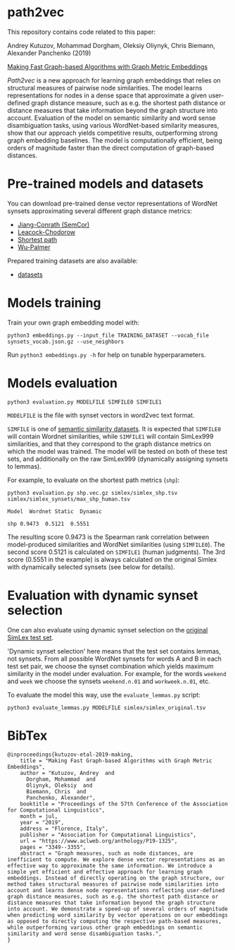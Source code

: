 # path2vec
This repository contains code related to this paper:  

Andrey Kutuzov, Mohammad Dorgham, Oleksiy Oliynyk, Chris Biemann, Alexander Panchenko (2019)

[Making Fast Graph-based Algorithms with Graph Metric Embeddings](https://aclweb.org/anthology/papers/P/P19/P19-1325/)

_Path2vec_ is a new approach for learning graph embeddings that relies on structural measures of pairwise node similarities. 
The model learns representations for nodes in a dense space that approximate a given user-defined graph distance measure, such as e.g. the shortest path distance or distance measures that take information beyond the graph structure into account. 
Evaluation of the model on semantic similarity and word sense disambiguation tasks, using various WordNet-based similarity measures, show that our approach yields competitive results, outperforming strong graph embedding baselines. 
The model is computationally efficient, being orders of magnitude faster than the direct computation of graph-based distances.

# Pre-trained models and datasets
You can download pre-trained dense vector representations of WordNet synsets approximating several different graph distance metrics:
- [Jiang-Conrath (SemCor)](https://ltnas1.informatik.uni-hamburg.de:8081/owncloud/index.php/s/lhcJQNxaGBLjL8o/download?path=%2Fembeddings&files=jcn-semcor_embeddings.vec.gz)
- [Leacock-Chodorow](https://ltnas1.informatik.uni-hamburg.de:8081/owncloud/index.php/s/lhcJQNxaGBLjL8o/download?path=%2Fembeddings&files=lch_embeddings.vec.gz)
- [Shortest path](https://ltnas1.informatik.uni-hamburg.de:8081/owncloud/index.php/s/lhcJQNxaGBLjL8o/download?path=%2Fembeddings&files=shp_embeddings.vec.gz)
- [Wu-Palmer](https://ltnas1.informatik.uni-hamburg.de:8081/owncloud/index.php/s/lhcJQNxaGBLjL8o/download?path=%2Fembeddings&files=wup_embeddings.vec.gz)

Prepared training datasets are also available:
- [datasets](https://ltnas1.informatik.uni-hamburg.de:8081/owncloud/index.php/s/lhcJQNxaGBLjL8o?path=%2Fdatasets)

# Models training
Train your own graph embedding model with:

`python3 embeddings.py --input_file TRAINING_DATASET --vocab_file synsets_vocab.json.gz --use_neighbors`

Run `python3 embeddings.py -h` for help on tunable hyperparameters.

# Models evaluation

`python3 evaluation.py MODELFILE SIMFILE0 SIMFILE1`

`MODELFILE` is the file with synset vectors in word2vec text format.

`SIMFILE` is one of [semantic similarity datasets](https://github.com/uhh-lt/path2vec/tree/master/simlex/). 
It is expected that `SIMFILE0` will contain Wordnet similarities, while `SIMFILE1` will contain SimLex999 similarities, 
and that they correspond to the graph distance metrics on which the model was trained. 
The model will be tested on both of these test sets, and additionally on the raw SimLex999 (dynamically assigning synsets to lemmas).

For example, to evaluate on the shortest path metrics (`shp`):

`python3 evaluation.py shp.vec.gz simlex/simlex_shp.tsv simlex/simlex_synsets/max_shp_human.tsv`

`Model  Wordnet Static  Dynamic`

`shp 0.9473  0.5121  0.5551`

The resulting score 0.9473 is the Spearman rank correlation between model-produced similarities and WordNet similarities (using `SIMFILE0`). 
The second score 0.5121 is calculated on `SIMFILE1` (human judgments). 
The 3rd score (0.5551 in the example) is always calculated on the original Simlex with dynamically selected synsets (see below for details).

# Evaluation with dynamic synset selection

One can also evaluate using dynamic synset selection on the [original SimLex test set](https://github.com/uhh-lt/shortpath2vec/blob/master/simlex/simlex_original.tsv).

'Dynamic synset selection' here means that the test set contains lemmas, not synsets.
From all possible WordNet synsets for words A and B in each test set pair, we choose the synset combination which yields maximum similarity in the model under evaluation. 
For example, for the words `weekend` and `week` we choose the synsets `weekend.n.01` and `workweek.n.01`, etc.

To evaluate the model this way, use the `evaluate_lemmas.py` script:

`python3 evaluate_lemmas.py MODELFILE simlex/simlex_original.tsv`

# BibTex
```
@inproceedings{kutuzov-etal-2019-making,
    title = "Making Fast Graph-based Algorithms with Graph Metric Embeddings",
    author = "Kutuzov, Andrey  and
      Dorgham, Mohammad  and
      Oliynyk, Oleksiy  and
      Biemann, Chris  and
      Panchenko, Alexander",
    booktitle = "Proceedings of the 57th Conference of the Association for Computational Linguistics",
    month = jul,
    year = "2019",
    address = "Florence, Italy",
    publisher = "Association for Computational Linguistics",
    url = "https://www.aclweb.org/anthology/P19-1325",
    pages = "3349--3355",
    abstract = "Graph measures, such as node distances, are inefficient to compute. We explore dense vector representations as an effective way to approximate the same information. We introduce a simple yet efficient and effective approach for learning graph embeddings. Instead of directly operating on the graph structure, our method takes structural measures of pairwise node similarities into account and learns dense node representations reflecting user-defined graph distance measures, such as e.g. the shortest path distance or distance measures that take information beyond the graph structure into account. We demonstrate a speed-up of several orders of magnitude when predicting word similarity by vector operations on our embeddings as opposed to directly computing the respective path-based measures, while outperforming various other graph embeddings on semantic similarity and word sense disambiguation tasks.",
}
```
